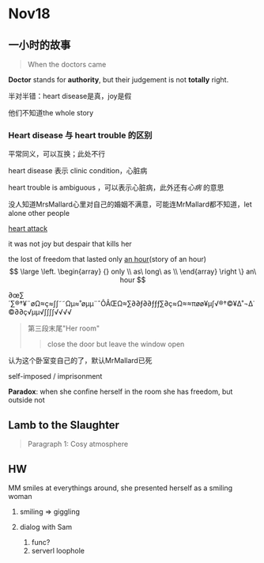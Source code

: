 # Nov18

## 一小时的故事

> When the doctors came

**Doctor** stands for **authority**, but  their  judgement is not **totally** right.

半对半错：heart disease是真，joy是假

他们不知道the whole story



### Heart disease 与 heart trouble 的区别

平常同义，可以互换；此处不行

heart disease 表示 clinic condition，心脏病

heart trouble is ambiguous ，可以表示心脏病，此外还有*心病* 的意思

> <!--ná mó a mí duō pó yè duō tuō qié duō yè-->
> <!--南 无 阿 弥 多 婆 夜 哆 他 伽 多 夜-->
> <!--duō dì yè tuō a mí lì dū pó pí-->
> <!--哆 地 夜 他 阿 弥 唎 都 婆 毗-->
> <!--a mí lì duō xī dān pó pí-->
> <!--阿 弥 唎 哆 悉 耽 婆 毗-->
> <!--a mí lì duō pí jiā lán dì-->
> <!--阿 弥 唎 哆 毗 迦 兰 帝-->
> <!--a mí lì duō pí jiā lán duō-->
> <!--阿 弥 唎 哆 毗 迦 兰 多-->
> <!--qié mí ní qié qié nuō-->
> <!--伽 弥 腻 　 伽 伽 那-->
> <!--zhǐ duō jiā lì suō pó hē-->
> <!--枳 多 迦 唎 娑 婆 诃-->



没人知道MrsMallard心里对自己的婚姻不满意，可能连MrMallard都不知道，let alone other people

<u>heart attack</u>

it was not joy but despair that kills her 

the lost of freedom that lasted only <u>an hour</u>(story of an hour)
$$
\large
\left. \begin{array} {}
	only
	\\
	as\ long\ as
	\\
\end{array} \right \}
an\ hour
$$


∂œ∑´∑®†¥¨øΩ≈ç≈∫∫˜˜Ωµ≈˚øµµ¨ˆÔÂŒΩ≈∑∂∂ƒ∂∂ƒƒƒ∑∂ç≈Ω≈≈πøø¥µ∫√®†©¥∆˚¬∆˙©∂∂ç√µµ√∫∫∫∫√√√√

> 第三段末尾"Her room"
>
> > close the door  but  leave the window open

认为这个卧室变自己的了，默认MrMallard已死



self-imposed / imprisonment

**Paradox**: when she confine herself in the room she has freedom, but outside not



## Lamb to the Slaughter

> Paragraph 1: Cosy atmosphere







## HW

MM smiles at everythings around, she presented herself as a smiling woman

1. smiling $\Longrightarrow$ giggling

2. dialog with Sam 
   1. func?
   2. serverl loophole